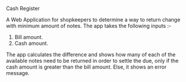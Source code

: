Cash Register

A Web Application for shopkeepers to determine a way to return change with minimum amount of notes. The app takes the following inputs :-

1) Bill amount.
2) Cash amount.

The app calculates the difference and shows how many of each of the available notes need to be returned in order to settle the due, 
only if the cash amount is greater than the bill amount. Else, it shows an error message.
